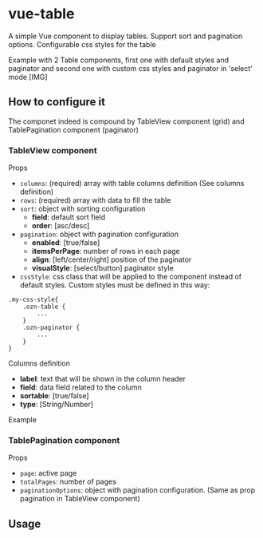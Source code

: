 # vue-table
A simple Vue component to display tables. Support sort and pagination options. Configurable css styles for the table

Example with 2 Table components, first one with default styles and paginator and second one with custom css styles and paginator in 'select' mode
[IMG]

## How to configure it
The componet indeed is compound by TableView component (grid) and TablePagination component (paginator)

### TableView component

Props
- `columns`: (required) array with table columns definition (See columns definition)
- `rows`: (required) array with data to fill the table
- `sort`: object with sorting configuration
  - **field**: default sort field
  - **order**: [asc/desc] 
- `pagination`: object with pagination configuration
  - **enabled**: [true/false]
  - **itemsPerPage**: number of rows in each page
  - **align**: [left/center/right] position of the paginator
  - **visualStyle**: [select/button] paginator style
- `cssStyle`: css class that will be applied to the component instead of default styles. Custom styles must be defined in this way:
```
.my-css-style{
    .ozn-table {
        ...
    }
    .ozn-paginator {
        ...
    }
}
```

Columns definition
- **label**: text that will be shown in the column header
- **field**: data field related to the column
- **sortable**: [true/false]
- **type**: [String/Number]

Example


### TablePagination component

Props
- `page`: active page
- `totalPages`: number of pages
- `paginationOptions`: object with pagination configuration. (Same as prop  pagination in TableView component)


## Usage